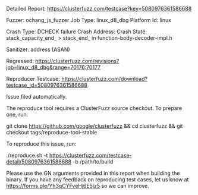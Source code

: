 Detailed Report: https://clusterfuzz.com/testcase?key=5080976361586688

Fuzzer: ochang_js_fuzzer
Job Type: linux_d8_dbg
Platform Id: linux

Crash Type: DCHECK failure
Crash Address: 
Crash State:
  stack_capacity_end_ > stack_end_ in function-body-decoder-impl.h
  
Sanitizer: address (ASAN)

Regressed: https://clusterfuzz.com/revisions?job=linux_d8_dbg&range=70176:70177

Reproducer Testcase: https://clusterfuzz.com/download?testcase_id=5080976361586688

Issue filed automatically.

The reproduce tool requires a ClusterFuzz source checkout. To prepare one, run:

git clone https://github.com/google/clusterfuzz && cd clusterfuzz && git checkout tags/reproduce-tool-stable

To reproduce this issue, run:

./reproduce.sh -t https://clusterfuzz.com/testcase-detail/5080976361586688 -b /path/to/build

Please use the GN arguments provided in this report when building the binary. If you have any feedback on reproducing test cases, let us know at https://forms.gle/Yh3qCYFveHj6E5jz5 so we can improve.
